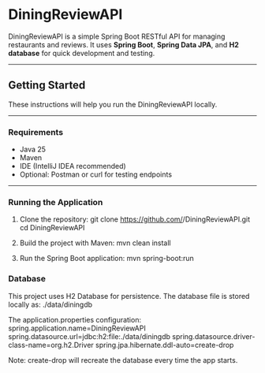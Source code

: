# DiningReviewAPI

DiningReviewAPI is a simple Spring Boot RESTful API for managing restaurants and reviews. It uses **Spring Boot**, **Spring Data JPA**, and **H2 database** for quick development and testing.

---

## Getting Started

These instructions will help you run the DiningReviewAPI locally.

---

### Requirements

- Java 25
- Maven
- IDE (IntelliJ IDEA recommended)
- Optional: Postman or curl for testing endpoints

---

### Running the Application

1. Clone the repository:
   git clone https://github.com/<your-username>/DiningReviewAPI.git
cd DiningReviewAPI

3. Build the project with Maven:
   mvn clean install

4. Run the Spring Boot application:
   mvn spring-boot:run

### Database

This project uses H2 Database for persistence. The database file is stored locally as:
./data/diningdb

The application.properties configuration:
spring.application.name=DiningReviewAPI
spring.datasource.url=jdbc:h2:file:./data/diningdb
spring.datasource.driver-class-name=org.h2.Driver
spring.jpa.hibernate.ddl-auto=create-drop

Note: create-drop will recreate the database every time the app starts.
